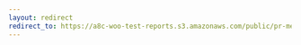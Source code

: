 ```yaml
---
layout: redirect
redirect_to: https://a8c-woo-test-reports.s3.amazonaws.com/public/pr-merge/40221/api/index.html
---
```

